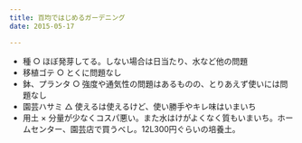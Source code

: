 ```yaml
---
title: 百均ではじめるガーデニング
date: 2015-05-17

---
```



- 種	○	ほぼ発芽してる。しない場合は日当たり、水など他の問題
- 移植ゴテ	○	とくに問題なし
- 鉢、プランタ	○	強度や通気性の問題はあるものの、とりあえず使いには問題なし
- 園芸ハサミ	△	使えるは使えるけど、使い勝手やキレ味はいまいち
- 用土	×	分量が少なくコスパ悪い。また水はけがよくなく質もいまいち。ホームセンター、園芸店で買うべし。12L300円ぐらいの培養土。
